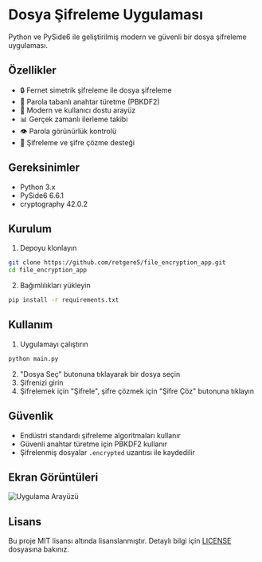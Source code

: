 # Dosya Şifreleme Uygulaması

Python ve PySide6 ile geliştirilmiş modern ve güvenli bir dosya şifreleme uygulaması.

## Özellikler

- 🔒 Fernet simetrik şifreleme ile dosya şifreleme
- 🔑 Parola tabanlı anahtar türetme (PBKDF2)
- 🎨 Modern ve kullanıcı dostu arayüz
- 📊 Gerçek zamanlı ilerleme takibi
- 👁 Parola görünürlük kontrolü
- 🔄 Şifreleme ve şifre çözme desteği

## Gereksinimler

- Python 3.x
- PySide6 6.6.1
- cryptography 42.0.2

## Kurulum

1. Depoyu klonlayın
```bash
git clone https://github.com/retgere5/file_encryption_app.git
cd file_encryption_app
```

2. Bağımlılıkları yükleyin
```bash
pip install -r requirements.txt
```

## Kullanım

1. Uygulamayı çalıştırın
```bash
python main.py
```

2. "Dosya Seç" butonuna tıklayarak bir dosya seçin
3. Şifrenizi girin
4. Şifrelemek için "Şifrele", şifre çözmek için "Şifre Çöz" butonuna tıklayın

## Güvenlik

- Endüstri standardı şifreleme algoritmaları kullanır
- Güvenli anahtar türetme için PBKDF2 kullanır
- Şifrelenmiş dosyalar `.encrypted` uzantısı ile kaydedilir

## Ekran Görüntüleri

![Uygulama Arayüzü](screenshots/app_screenshot.png)

## Lisans

Bu proje MIT lisansı altında lisanslanmıştır. Detaylı bilgi için [LICENSE](LICENSE) dosyasına bakınız. 
